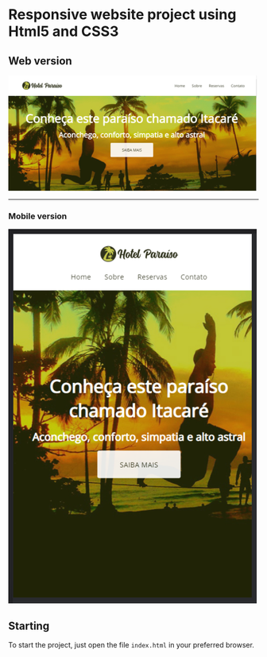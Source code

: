 # Responsive website project using Html5 and CSS3
## Web version

<img src="./img/hotel.png" width= "500px">

<hr/>

### Mobile version
<img src="./img/hotel_responsivo.png" width= "500px">

## Starting

To start the project, just open the file `index.html` in your preferred browser.
